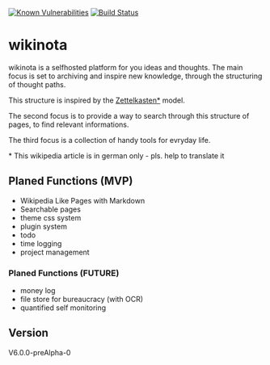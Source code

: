 [![Known Vulnerabilities](https://snyk.io/test/github/wikinota/wikinota/badge.svg?targetFile=package.json)](https://snyk.io/test/github/wikinota/wikinota?targetFile=package.json)
[![Build Status](https://travis-ci.org/wikinota/wikinota.svg?branch=master)](https://travis-ci.org/wikinota/wikinota)

# wikinota
wikinota is a selfhosted platform for you ideas and thoughts.
The main focus is set to archiving and inspire new knowledge, through the structuring of thought paths.

This structure is inspired by the [Zettelkasten*](https://de.wikipedia.org/wiki/Zettelkasten) model.

The second focus is to provide a way to search through this structure of pages, to find relevant informations.

The third focus is a collection of handy tools for evryday life.

\* This wikipedia article is in german only - pls. help to translate it

## Planed Functions (MVP)
- Wikipedia Like Pages with Markdown
- Searchable pages
- theme css system
- plugin system
- todo
- time logging
- project management
### Planed Functions (FUTURE)
- money log
- file store for bureaucracy (with OCR)
- quantified self monitoring


## Version
V6.0.0-preAlpha-0
